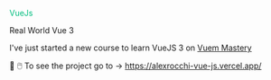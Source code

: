 <style>
  .title{ font-size: 2rem: }
  .green{ color: #00bd7e}
</style>
<p class="title green">VueJs</p>
Real World Vue 3

I've just started a new course to learn VueJS 3 on <a href="https://www.vuemastery.com/learning-path/beginner">Vuem Mastery</a>

:eyes: :computer_mouse: To see the project go to -> https://alexrocchi-vue-js.vercel.app/
